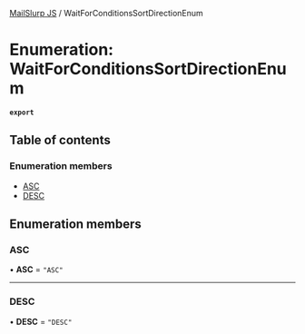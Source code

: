 [MailSlurp JS](../README.md) / WaitForConditionsSortDirectionEnum

# Enumeration: WaitForConditionsSortDirectionEnum

**`export`**

## Table of contents

### Enumeration members

- [ASC](WaitForConditionsSortDirectionEnum.md#asc)
- [DESC](WaitForConditionsSortDirectionEnum.md#desc)

## Enumeration members

### ASC

• **ASC** = `"ASC"`

___

### DESC

• **DESC** = `"DESC"`
